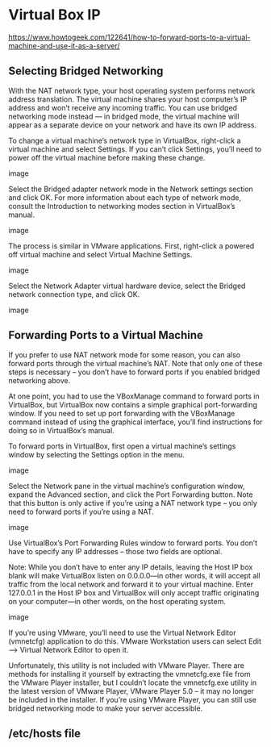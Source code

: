 

# Virtual Box IP

https://www.howtogeek.com/122641/how-to-forward-ports-to-a-virtual-machine-and-use-it-as-a-server/


## Selecting Bridged Networking

With the NAT network type, your host operating system performs network address translation. The virtual machine shares your host computer’s IP address and won’t receive any incoming traffic. You can use bridged networking mode instead — in bridged mode, the virtual machine will appear as a separate device on your network and have its own IP address.

To change a virtual machine’s network type in VirtualBox, right-click a virtual machine and select Settings. If you can’t click Settings, you’ll need to power off the virtual machine before making these change.

image

Select the Bridged adapter network mode in the Network settings section and click OK. For more information about each type of network mode, consult the Introduction to networking modes section in VirtualBox’s manual.

image

The process is similar in VMware applications. First, right-click a powered off virtual machine and select Virtual Machine Settings.

image

Select the Network Adapter virtual hardware device, select the Bridged network connection type, and click OK.

image

## Forwarding Ports to a Virtual Machine

If you prefer to use NAT network mode for some reason, you can also forward ports through the virtual machine’s NAT. Note that only one of these steps is necessary – you don’t have to forward ports if you enabled bridged networking above.

At one point, you had to use the VBoxManage command to forward ports in VirtualBox, but VirtualBox now contains a simple graphical port-forwarding window. If you need to set up port forwarding with the VBoxManage command instead of using the graphical interface, you’ll find instructions for doing so in VirtualBox’s manual.

To forward ports in VirtualBox, first open a virtual machine’s settings window by selecting the Settings option in the menu.

image

Select the Network pane in the virtual machine’s configuration window, expand the Advanced section, and click the Port Forwarding button. Note that this button is only active if you’re using a NAT network type – you only need to forward ports if you’re using a NAT.

image

Use VirtualBox’s Port Forwarding Rules window to forward ports. You don’t have to specify any IP addresses – those two fields are optional.

Note: While you don’t have to enter any IP details, leaving the Host IP box blank will make VirtualBox listen on 0.0.0.0—in other words, it will accept all traffic from the local network and forward it to your virtual machine. Enter 127.0.0.1 in the Host IP box and VirtualBox will only accept traffic originating on your computer—in other words, on the host operating system.

image

If you’re using VMware, you’ll need to use the Virtual Network Editor (vmnetcfg) application to do this. VMware Workstation users can select Edit –> Virtual Network Editor to open it.

Unfortunately, this utility is not included with VMware Player. There are methods for installing it yourself by extracting the vmnetcfg.exe file from the VMware Player installer, but I couldn’t locate the vmnetcfg.exe utility in the latest version of VMware Player, VMware Player 5.0 – it may no longer be included in the installer. If you’re using VMware Player, you can still use bridged networking mode to make your server accessible.


## /etc/hosts file



